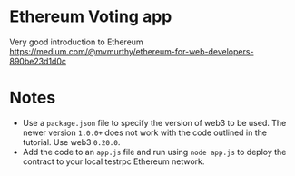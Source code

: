 # Ethereum Voting app

Very good introduction to Ethereum https://medium.com/@mvmurthy/ethereum-for-web-developers-890be23d1d0c

# Notes

- Use a `package.json` file to specify the version of web3 to be used. The newer version `1.0.0+` does not work with the code outlined in the tutorial. Use web3 `0.20.0`.
- Add the code to an `app.js` file and run using `node app.js` to deploy the contract to your local testrpc Ethereum network.
